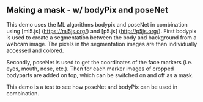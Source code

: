 ## Making a mask - w/ bodyPix and poseNet

This demo uses the ML algorithms bodypix and poseNet in combination using [ml5.js] (https://ml5js.org/) and [p5.js] (http://p5js.org/). 
First bodypix is used to create a segmentation between the body and background from a webcam image. The pixels in the segmentation images are then individually accessed and colored.

Secondly, poseNet is used to get the coordinates of the face markers (i.e. eyes, mouth, nose, etc.). Then for each marker images of cropped bodyparts are added on top, which can be switched on and off as a mask. 

This demo is a test to see how poseNet and bodyPix can be used in combination.
